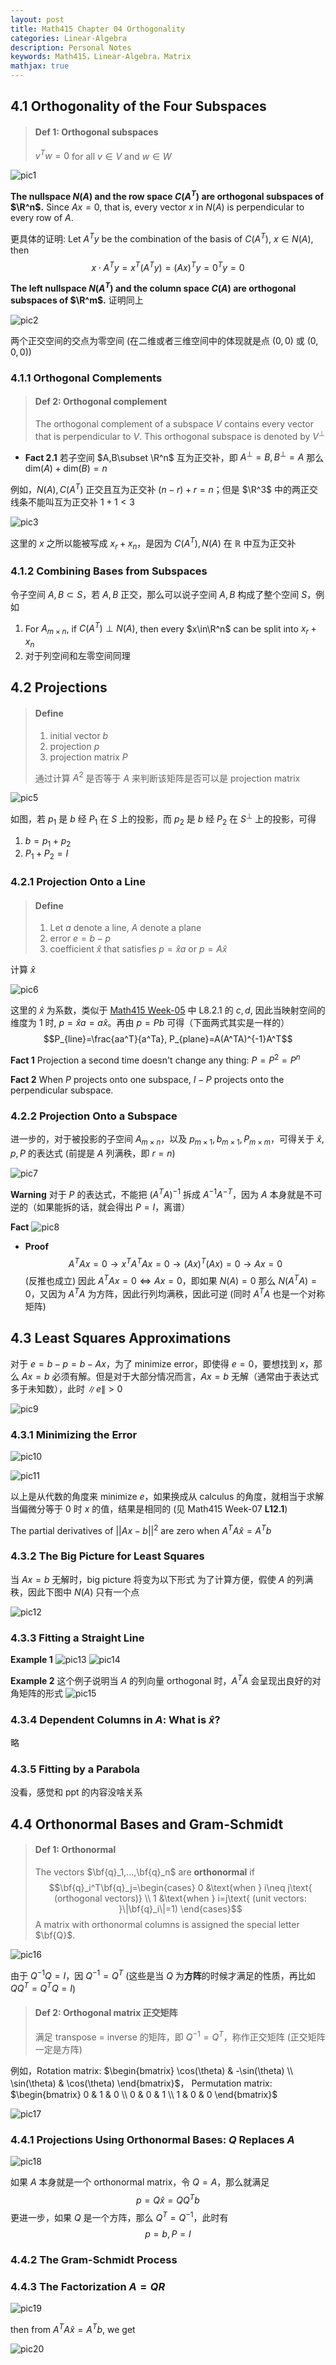 ```yaml
---
layout: post
title: Math415 Chapter 04 Orthogonality
categories: Linear-Algebra
description: Personal Notes
keywords: Math415，Linear-Algebra，Matrix
mathjax: true
---
```


## 4.1 Orthogonality of the Four Subspaces

> #### Def 1: Orthogonal subspaces
> $v^T w=0$ for all $v\in V$ and $w\in W$

![pic1](/images/2020/Snipaste_2020-10-29_10-16-01.png)

**The nullspace $N(A)$ and the row space $C(A^T)$ are orthogonal subspaces of $\R^n$.** Since $Ax = 0$, that is, every vector $x$ in $N(A)$ is perpendicular to every row of $A$. 

更具体的证明: Let $A^Ty$ be the combination of the basis of $C(A^T)$, $x\in N(A)$, then
$$x\cdot A^Ty=x^T(A^Ty)=(Ax)^Ty=0^Ty=0$$

**The left nullspace $N(A^T)$ and the column space $C(A)$ are orthogonal subspaces of $\R^m$.** 证明同上

![pic2](/images/2020/Snipaste_2020-10-29_10-27-54.png)

两个正交空间的交点为零空间 (在二维或者三维空间中的体现就是点 $(0,0)$ 或 $(0,0,0)$)

### 4.1.1 Orthogonal Complements
> #### Def 2: Orthogonal complement
> The orthogonal complement of a subspace $V$ contains every vector that is perpendicular to $V$. This orthogonal subspace is denoted by $V^\perp$

- **Fact 2.1**
若子空间 $A,B\subset \R^n$ 互为正交补，即 $A^\perp=B,B^\perp=A$ 那么 $\text{dim}(A)+\text{dim}(B)=n$

例如，$N(A),C(A^T)$ 正交且互为正交补 $(n-r)+r=n$；但是 $\R^3$ 中的两正交线条不能叫互为正交补 $1+1<3$

![pic3](/images/2020/Snipaste_2020-10-29_11-07-20.png)

这里的 $x$ 之所以能被写成 $x_r+x_n$，是因为 $C(A^T),N(A)$ 在 $\mathbb{R}$ 中互为正交补

### 4.1.2 Combining Bases from Subspaces

令子空间 $A,B\subset S$，若 $A,B$ 正交，那么可以说子空间 $A, B$ 构成了整个空间 $S$，例如

1. For $A_{m\times n}$, if $C(A^T)\perp N(A)$, then every $x\in\R^n$ can be split into $x_r+x_n$
2. 对于列空间和左零空间同理

## 4.2 Projections

> #### Define
>1. initial vector $b$
>2. projection $p$
>3. projection matrix $P$
>
> 通过计算 $A^2$ 是否等于 $A$ 来判断该矩阵是否可以是 projection matrix 

![pic5](/images/2020/Snipaste_2020-11-01_14-21-17.jpg)

如图，若 $p_1$ 是 $b$ 经 $P_1$ 在 $S$ 上的投影，而 $p_2$ 是 $b$ 经 $P_2$ 在 $S^\perp$ 上的投影，可得
1. $b=p_1+p_2$
2. $P_1+P_2=I$
### 4.2.1 Projection Onto a Line

>#### Define
>1. Let $a$ denote a line, $A$ denote a plane
>2. error $e=b-p$
>3. coefficient $\hat{x}$ that satisfies $p=\hat{x}a$ or $p=A\hat{x}$

计算 $\hat{x}$

![pic6](/images/2020/Snipaste_2020-11-01_14-34-12.jpg)

这里的 $\hat{x}$ 为系数，类似于 [Math415 Week-05](https://zhekaili.github.io/2020/11/22/Math415-slides-week-05/) 中 L8.2.1 的 $c,d$, 因此当映射空间的维度为 $1$ 时, $p=\hat{x}a=a\hat{x}$。再由 $p=Pb$ 可得（下面两式其实是一样的）
$$P_{line}=\frac{aa^T}{a^Ta}, P_{plane}=A(A^TA)^{-1}A^T$$

**Fact 1**
Projection a second time doesn't change any thing: $P=P^2=P^n$

**Fact 2**
When $P$ projects onto one subspace, $I - P$ projects onto the perpendicular subspace.

### 4.2.2 Projection Onto a Subspace

进一步的，对于被投影的子空间 $A_{m\times n}$，以及 $p_{m\times 1},b_{m\times 1},P_{m\times m}$，可得关于 $\hat{x},p,P$ 的表达式 (前提是 $A$ 列满秩，即 $r=n$)

![pic7](/images/2020/Snipaste_2020-11-01_14-55-01.jpg)

**Warning** 
对于 $P$ 的表达式，不能把 $(A^TA)^{-1}$ 拆成 $A^{-1}A^{-T}$，因为 $A$ 本身就是不可逆的（如果能拆的话，就会得出 $P=I$，离谱）


**Fact**
![pic8](/images/2020/Snipaste_2020-11-01_15-16-56.jpg)

- **Proof** 
$$A^TAx=0\to x^TA^TAx=0\to(Ax)^T(Ax)=0\to Ax=0$$ 
(反推也成立) 因此 $A^TAx=0\iff Ax=0$，即如果 $N(A)=0$ 那么 $N(A^TA)=0$，又因为 $A^TA$ 为方阵，因此行列均满秩，因此可逆 (同时 $A^TA$ 也是一个对称矩阵)

## 4.3 Least Squares Approximations

对于 $e=b-p=b-Ax$，为了 minimize error，即使得 $e=0$，要想找到 $x$，那么 $Ax=b$ 必须有解。但是对于大部分情况而言，$Ax=b$ 无解（通常由于表达式多于未知数），此时 $\|e\|>0$

![pic9](/images/2020/Snipaste_2020-11-01_16-53-10.jpg)

### 4.3.1 Minimizing the Error

![pic10](/images/2020/Snipaste_2020-11-01_19-57-04.jpg)

![pic11](/images/2020/Snipaste_2020-11-01_19-58-29.jpg)

以上是从代数的角度来 minimize $e$，如果换成从 calculus 的角度，就相当于求解当偏微分等于 $0$ 时 $x$ 的值，结果是相同的 (见 Math415 Week-07 **L12.1**)

The partial derivatives of $\vert\vert Ax-b\vert\vert^2$ are zero when $A^TA\hat{x}=A^Tb$

### 4.3.2 The Big Picture for Least Squares

当 $Ax=b$ 无解时，big picture 将变为以下形式
为了计算方便，假使 $A$ 的列满秩，因此下图中 $N(A)$ 只有一个点

![pic12](/images/2020/Snipaste_2020-11-02_10-08-10.jpg)

### 4.3.3 Fitting a Straight Line

**Example 1**
![pic13](/images/2020/Snipaste_2020-11-02_10-16-30.jpg)
![pic14](/images/2020/Snipaste_2020-11-02_10-16-40.jpg)

**Example 2**
这个例子说明当 $A$ 的列向量 orthogonal 时，$A^TA$ 会呈现出良好的对角矩阵的形式
![pic15](/images/2020/Snipaste_2020-11-02_10-29-50.jpg)


### 4.3.4 Dependent Columns in $A$: What is $\hat{x}$?
略

### 4.3.5 Fitting by a Parabola
没看，感觉和 ppt 的内容没啥关系

## 4.4 Orthonormal Bases and Gram-Schmidt

> #### Def 1: Orthonormal
> The vectors $\bf{q}_1,...,\bf{q}_n$ are **orthonormal** if
$$\bf{q}_i^T\bf{q}_j=\begin{cases}
   0 &\text{when } i\neq j\text{ (orthogonal vectors)} \\
   1 &\text{when } i=j\text{ (unit vectors: }\|\bf{q}_i\|=1)
\end{cases}$$
A matrix with orthonormal columns is assigned the special letter $\bf{Q}$.

![pic16](/images/2020/Snipaste_2020-11-02_10-48-39.jpg)

由于 $Q^{-1}Q=I$，因 $Q^{-1}=Q^T$ (这些是当 $Q$ 为**方阵**的时候才满足的性质，再比如 $QQ^T=Q^TQ=I$)

> #### Def 2: Orthogonal matrix 正交矩阵
> 满足 transpose = inverse 的矩阵，即 $Q^{-1}=Q^T$，称作正交矩阵 (正交矩阵一定是方阵)

例如，Rotation matrix: $\begin{bmatrix}
   \cos(\theta) & -\sin(\theta) \\
   \sin(\theta) & \cos(\theta)
\end{bmatrix}$， Permutation matrix: $\begin{bmatrix}
   0 & 1 & 0 \\
   0 & 0 & 1 \\
   1 & 0 & 0
\end{bmatrix}$

![pic17](/images/2020/Snipaste_2020-11-02_11-07-56.jpg)

### 4.4.1 Projections Using Orthonormal Bases: $Q$ Replaces $A$
![pic18](/images/2020/Snipaste_2020-11-02_11-11-08.jpg)

如果 $A$ 本身就是一个 orthonormal matrix，令 $Q=A$，那么就满足
$$p=Q\hat{x}=QQ^Tb$$
更进一步，如果 $Q$ 是一个方阵，那么 $Q^T=Q^{-1}$，此时有
$$p=b,P=I$$

### 4.4.2 The Gram-Schmidt Process

### 4.4.3 The Factorization $A=QR$
![pic19](/images/2020/Snipaste_2020-11-24_20-31-47.jpg)

then from $A^TA\hat{x}=A^Tb$, we get

![pic20](/images/2020/Snipaste_2020-11-24_20-47-13.jpg)